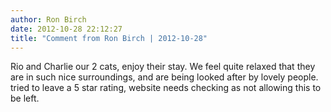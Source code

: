 ```yaml
---
author: Ron Birch
date: 2012-10-28 22:12:27
title: "Comment from Ron Birch | 2012-10-28"
---
```

Rio and Charlie our 2 cats, enjoy their stay. We feel quite relaxed that they are in such nice surroundings, and are being looked after by lovely people. tried to leave a 5 star rating, website needs checking as not allowing this to be left.

